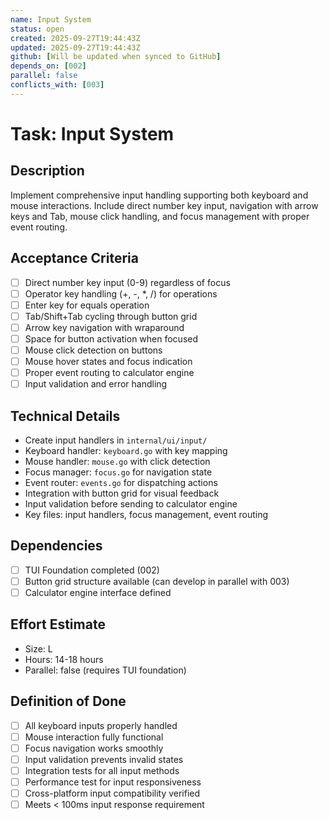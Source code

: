 ```yaml
---
name: Input System
status: open
created: 2025-09-27T19:44:43Z
updated: 2025-09-27T19:44:43Z
github: [Will be updated when synced to GitHub]
depends_on: [002]
parallel: false
conflicts_with: [003]
---
```


# Task: Input System

## Description
Implement comprehensive input handling supporting both keyboard and mouse interactions. Include direct number key input, navigation with arrow keys and Tab, mouse click handling, and focus management with proper event routing.

## Acceptance Criteria
- [ ] Direct number key input (0-9) regardless of focus
- [ ] Operator key handling (+, -, *, /) for operations
- [ ] Enter key for equals operation
- [ ] Tab/Shift+Tab cycling through button grid
- [ ] Arrow key navigation with wraparound
- [ ] Space for button activation when focused
- [ ] Mouse click detection on buttons
- [ ] Mouse hover states and focus indication
- [ ] Proper event routing to calculator engine
- [ ] Input validation and error handling

## Technical Details
- Create input handlers in `internal/ui/input/`
- Keyboard handler: `keyboard.go` with key mapping
- Mouse handler: `mouse.go` with click detection
- Focus manager: `focus.go` for navigation state
- Event router: `events.go` for dispatching actions
- Integration with button grid for visual feedback
- Input validation before sending to calculator engine
- Key files: input handlers, focus management, event routing

## Dependencies
- [ ] TUI Foundation completed (002)
- [ ] Button grid structure available (can develop in parallel with 003)
- [ ] Calculator engine interface defined

## Effort Estimate
- Size: L
- Hours: 14-18 hours
- Parallel: false (requires TUI foundation)

## Definition of Done
- [ ] All keyboard inputs properly handled
- [ ] Mouse interaction fully functional
- [ ] Focus navigation works smoothly
- [ ] Input validation prevents invalid states
- [ ] Integration tests for all input methods
- [ ] Performance test for input responsiveness
- [ ] Cross-platform input compatibility verified
- [ ] Meets < 100ms input response requirement
